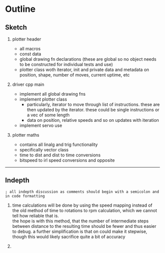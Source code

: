 
# Outline

## Sketch

1. plotter header
    - all macros
    - const data
    - global drawing fn declarations (these are global so no object needs to be constructed for individual tests and use)
    - plotter class woth iterator, init and private data and metadata on position, shape, number of moves, current uptime, etc

2. driver cpp main
    - implement all global drawing fns
    - implement plotter class
        - particularly, iterator to move through list of instructions. these are then updated by the iterator. these could be single instructions or a vec of some length
        - data on position, relative speeds and so on updates with iteration
    - implement servo use

3. plotter maths
    - contains all linalg and trig functionality
    - specifically vector class
    - time to dist and dist to time conversions
    - bitspeed to irl speed conversions and opposite

--------------------------

## Indepth

`; all indepth discussion as comments should begin with a semicolon and in code formatting`

1. time calculations will be done by using the speed mapping instead of the old method of time to rotations to rpm calculation, which we cannot tell how reliable that is.\
the hope is with this method, that the number of intermediate steps between distance to the resulting time should be fewer and thus easier to debug. a further simplification is that on could make it stepwise, though this would likely sacrifice quite a bit of accuracy

2.
